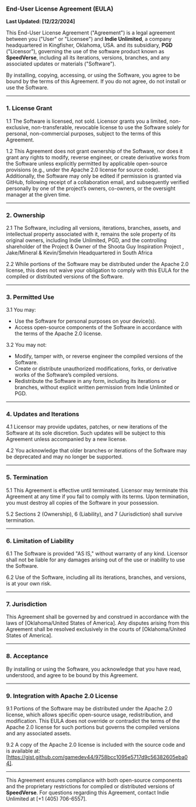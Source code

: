 ### End-User License Agreement (EULA)  
**Last Updated: [12/22/2024]**

This End-User License Agreement ("Agreement") is a legal agreement between you ("User" or "Licensee") and **Indie Unlimited**, a company headquartered in Kingfisher, Oklahoma, USA. and its subsidiary, **PGD** ("Licensor"), governing the use of the software product known as **SpeedVerse**, including all its iterations, versions, branches, and any associated updates or materials ("Software").

By installing, copying, accessing, or using the Software, you agree to be bound by the terms of this Agreement. If you do not agree, do not install or use the Software.

---

### 1. License Grant
1.1 The Software is licensed, not sold. Licensor grants you a limited, non-exclusive, non-transferable, revocable license to use the Software solely for personal, non-commercial purposes, subject to the terms of this Agreement.  

1.2 This Agreement does not grant ownership of the Software, nor does it grant any rights to modify, reverse engineer, or create derivative works from the Software unless explicitly permitted by applicable open-source provisions (e.g., under the Apache 2.0 license for source code). Additionally, the Software may only be edited if permission is granted via GitHub, following receipt of a collaboration email, and subsequently verified personally by one of the project’s owners, co-owners, or the oversight manager at the given time.

---

### 2. Ownership
2.1 The Software, including all versions, iterations, branches, assets, and intellectual property associated with it, remains the sole property of its original owners, including Indie Unlimited, PGD, and the controlling shareholder of the Project & Owner of the Shoota Guy Inspiration Project , Jake/Mineral & Kevin/Smelvin Headquartered in South Africa  

2.2 While portions of the Software may be distributed under the Apache 2.0 license, this does not waive your obligation to comply with this EULA for the compiled or distributed versions of the Software.

---

### 3. Permitted Use
3.1 You may:  
   - Use the Software for personal purposes on your device(s).  
   - Access open-source components of the Software in accordance with the terms of the Apache 2.0 license.  

3.2 You may not:  
   - Modify, tamper with, or reverse engineer the compiled versions of the Software.  
   - Create or distribute unauthorized modifications, forks, or derivative works of the Software’s compiled versions.  
   - Redistribute the Software in any form, including its iterations or branches, without explicit written permission from Indie Unlimited or PGD.

---

### 4. Updates and Iterations
4.1 Licensor may provide updates, patches, or new iterations of the Software at its sole discretion. Such updates will be subject to this Agreement unless accompanied by a new license.  

4.2 You acknowledge that older branches or iterations of the Software may be deprecated and may no longer be supported.  

---

### 5. Termination
5.1 This Agreement is effective until terminated. Licensor may terminate this Agreement at any time if you fail to comply with its terms. Upon termination, you must destroy all copies of the Software in your possession.  

5.2 Sections 2 (Ownership), 6 (Liability), and 7 (Jurisdiction) shall survive termination.

---

### 6. Limitation of Liability
6.1 The Software is provided "AS IS," without warranty of any kind. Licensor shall not be liable for any damages arising out of the use or inability to use the Software.  

6.2 Use of the Software, including all its iterations, branches, and versions, is at your own risk.

---

### 7. Jurisdiction
This Agreement shall be governed by and construed in accordance with the laws of [Oklahoma/United States of America]. Any disputes arising from this Agreement shall be resolved exclusively in the courts of [Oklahoma/United States of America].

---

### 8. Acceptance
By installing or using the Software, you acknowledge that you have read, understood, and agree to be bound by this Agreement.

---

### 9. Integration with Apache 2.0 License
9.1 Portions of the Software may be distributed under the Apache 2.0 license, which allows specific open-source usage, redistribution, and modification. This EULA does not override or contradict the terms of the Apache 2.0 license for such portions but governs the compiled versions and any associated assets.  

9.2 A copy of the Apache 2.0 license is included with the source code and is available at:  
[https://gist.github.com/gamedev44/9758bcc1095e5717d9c56382605eba04].

---

This Agreement ensures compliance with both open-source components and the proprietary restrictions for compiled or distributed versions of **SpeedVerse**. For questions regarding this Agreement, contact Indie Unlimited at [+1 (405) 706-6557].